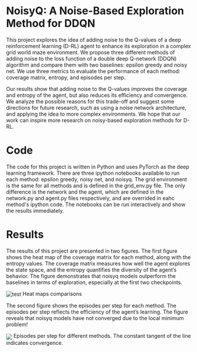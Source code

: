 # NoisyQ: A Noise-Based Exploration Method for DDQN
This project explores the idea of adding noise to the Q-values of a deep reinforcement learning (D-RL) agent to enhance its exploration in a complex grid world maze environment. We propose three different methods of adding noise to the loss function of a double deep Q-network (DDQN) algorithm and compare them with two baselines: epsilon greedy and noisy net. We use three metrics to evaluate the performance of each method: coverage matrix, entropy, and episodes per step.

Our results show that adding noise to the Q-values improves the coverage and entropy of the agent, but also reduces its efficiency and convergence. We analyze the possible reasons for this trade-off and suggest some directions for future research, such as using a noise network architecture, and applying the idea to more complex environments. We hope that our work can inspire more research on noisy-based exploration methods for D-RL.

# Code
The code for this project is written in Python and uses PyTorch as the deep learning framework. There are three ipython notebooks available to run each method: epsilon greedy, noisy net, and noisyq. The grid environment is the same for all methods and is defined in the grid_env.py file. The only difference is the network and the agent, which are defined in the network.py and agent.py files respectively, and are overrided in eahc method's ipython code. The notebooks can be run interactively and show the results immediately.

# Results
The results of this project are presented in two figures. The first figure shows the heat map of the coverage matrix for each method, along with the entropy values. The coverage matrix measures how well the agent explores the state space, and the entropy quantifies the diversity of the agent’s behavior. The figure demonstrates that noisyq models outperform the baselines in terms of exploration, especially at the first two checkpoints.

<img src=“https://github.com/Alishafzd/NoisyQ/results/heat_maps.png” width=“100” height=“100” align="center" alt="test"> Heat maps comparisons

The second figure shows the episodes per step for each method. The episodes per step reflects the efficiency of the agent’s learning. The figure reveals that noisyq models have not converged due to the local minimum problem!

<img src=“https://github.com/Alishafzd/NoisyQ/results/episodes.png” width=“100” height=“100” align="center"> Episodes per step for different methods. The constant tangent of the line indicates convergence.


